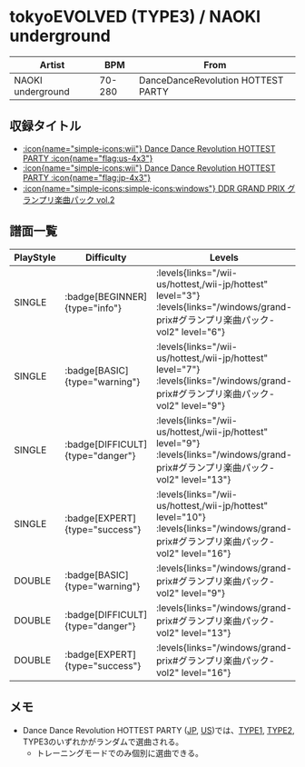 # tokyoEVOLVED (TYPE3) / NAOKI underground

|Artist|BPM|From|
|------|---|----|
|NAOKI underground|70-280|DanceDanceRevolution HOTTEST PARTY|

## 収録タイトル

- [:icon{name="simple-icons:wii"} Dance Dance Revolution HOTTEST PARTY :icon{name="flag:us-4x3"}](/wii-us/hottest)
- [:icon{name="simple-icons:wii"} Dance Dance Revolution HOTTEST PARTY :icon{name="flag:jp-4x3"}](/wii-jp/hottest)
- [:icon{name="simple-icons:simple-icons:windows"} DDR GRAND PRIX グランプリ楽曲パック vol.2](/windows/grand-prix#グランプリ楽曲パック-vol2)

## 譜面一覧

|PlayStyle|Difficulty|Levels|Notes|Movie|
|---------|----------|------|-----|-----|
|SINGLE| :badge[BEGINNER]{type="info"}| :levels{links="/wii-us/hottest,/wii-jp/hottest" level="3"} :levels{links="/windows/grand-prix#グランプリ楽曲パック-vol2" level="6"}|93/4||
|SINGLE| :badge[BASIC]{type="warning"}| :levels{links="/wii-us/hottest,/wii-jp/hottest" level="7"} :levels{links="/windows/grand-prix#グランプリ楽曲パック-vol2" level="9"}|184/9||
|SINGLE| :badge[DIFFICULT]{type="danger"}| :levels{links="/wii-us/hottest,/wii-jp/hottest" level="9"} :levels{links="/windows/grand-prix#グランプリ楽曲パック-vol2" level="13"}|334/15||
|SINGLE| :badge[EXPERT]{type="success"}| :levels{links="/wii-us/hottest,/wii-jp/hottest" level="10"} :levels{links="/windows/grand-prix#グランプリ楽曲パック-vol2" level="16"}|492/6||
|DOUBLE| :badge[BASIC]{type="warning"}| :levels{links="/windows/grand-prix#グランプリ楽曲パック-vol2" level="9"}|180/9||
|DOUBLE| :badge[DIFFICULT]{type="danger"}| :levels{links="/windows/grand-prix#グランプリ楽曲パック-vol2" level="13"}|328/11||
|DOUBLE| :badge[EXPERT]{type="success"}| :levels{links="/windows/grand-prix#グランプリ楽曲パック-vol2" level="16"}|458/7||

## メモ

- Dance Dance Revolution HOTTEST PARTY ([JP](/wii-jp/hottest), [US](/wii-us/hottest))では、[TYPE1](/wii-us/hottest/tokyoevolved-type1), [TYPE2](/wii-us/hottest/tokyoevolved-type2), TYPE3のいずれかがランダムで選曲される。
  - トレーニングモードでのみ個別に選曲できる。
